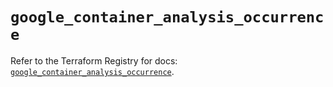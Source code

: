 # `google_container_analysis_occurrence`

Refer to the Terraform Registry for docs: [`google_container_analysis_occurrence`](https://registry.terraform.io/providers/hashicorp/google/6.36.0/docs/resources/container_analysis_occurrence).
